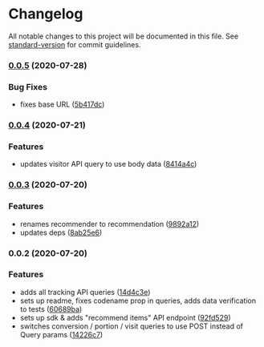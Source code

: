 # Changelog

All notable changes to this project will be documented in this file. See [standard-version](https://github.com/conventional-changelog/standard-version) for commit guidelines.

### [0.0.5](https://github.com/Kentico/kontent-recommendations-sdk-js/compare/v0.0.4...v0.0.5) (2020-07-28)


### Bug Fixes

* fixes base URL ([5b417dc](https://github.com/Kentico/kontent-recommendations-sdk-js/commit/5b417dc65b4c11fbe7712753bad3027e22d5198d))

### [0.0.4](https://github.com/Kentico/kontent-recommendations-sdk-js/compare/v0.0.3...v0.0.4) (2020-07-21)


### Features

* updates visitor API query to use body data ([8414a4c](https://github.com/Kentico/kontent-recommendations-sdk-js/commit/8414a4ccd84d5ae730c874f8db28b02f8f7720fd))

### [0.0.3](https://github.com/Kentico/kontent-recommendations-sdk-js/compare/v0.0.2...v0.0.3) (2020-07-20)


### Features

* renames recommender to recommendation ([9892a12](https://github.com/Kentico/kontent-recommendations-sdk-js/commit/9892a12c9e0d2bb2eb58dcb47a152c70fcfec65f))
* updates deps ([8ab25e6](https://github.com/Kentico/kontent-recommendations-sdk-js/commit/8ab25e62918bf0596b4d8e56d8a31c8f15f02b92))

### 0.0.2 (2020-07-20)


### Features

* adds all tracking API queries ([14d4c3e](https://github.com/Kentico/kontent-recommendations-sdk-js/commit/14d4c3e26d591082cb25c8aadfa91dc4fd83c0ea))
* sets up readme, fixes codename prop in queries, adds data verification to tests ([60689ba](https://github.com/Kentico/kontent-recommendations-sdk-js/commit/60689bad9704a24c02b71b3bbbe31dd6312c8ebf))
* sets up sdk & adds "recommend items" API endpoint ([92fd529](https://github.com/Kentico/kontent-recommendations-sdk-js/commit/92fd52959defc94fc4da89b4d72c0c462b555fd1))
* switches conversion / portion / visit queries to use POST instead of Query params ([14226c7](https://github.com/Kentico/kontent-recommendations-sdk-js/commit/14226c79daba01d55e6e0267590b44119c04a2b0))
